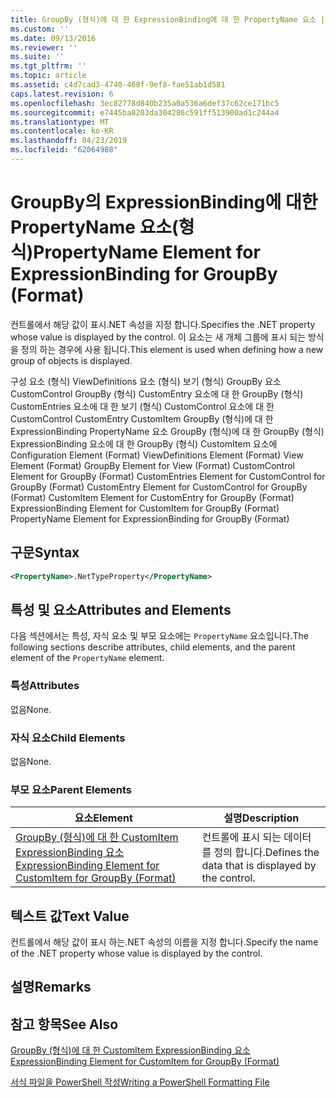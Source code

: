 ```yaml
---
title: GroupBy (형식)에 대 한 ExpressionBinding에 대 한 PropertyName 요소 | Microsoft Docs
ms.custom: ''
ms.date: 09/13/2016
ms.reviewer: ''
ms.suite: ''
ms.tgt_pltfrm: ''
ms.topic: article
ms.assetid: c4d7cad3-4740-468f-9ef8-fae51ab1d581
caps.latest.revision: 6
ms.openlocfilehash: 3ec82778d840b235a0a536a6def37c62ce171bc5
ms.sourcegitcommit: e7445ba8203da304286c591ff513900ad1c244a4
ms.translationtype: MT
ms.contentlocale: ko-KR
ms.lasthandoff: 04/23/2019
ms.locfileid: "62064988"
---
```

# <a name="propertyname-element-for-expressionbinding-for-groupby-format"></a><span data-ttu-id="e3eca-102">GroupBy의 ExpressionBinding에 대한 PropertyName 요소(형식)</span><span class="sxs-lookup"><span data-stu-id="e3eca-102">PropertyName Element for ExpressionBinding for GroupBy (Format)</span></span>

<span data-ttu-id="e3eca-103">컨트롤에서 해당 값이 표시.NET 속성을 지정 합니다.</span><span class="sxs-lookup"><span data-stu-id="e3eca-103">Specifies the .NET property whose value is displayed by the control.</span></span> <span data-ttu-id="e3eca-104">이 요소는 새 개체 그룹에 표시 되는 방식을 정의 하는 경우에 사용 됩니다.</span><span class="sxs-lookup"><span data-stu-id="e3eca-104">This element is used when defining how a new group of objects is displayed.</span></span>

<span data-ttu-id="e3eca-105">구성 요소 (형식) ViewDefinitions 요소 (형식) 보기 (형식) GroupBy 요소 CustomControl GroupBy (형식) CustomEntry 요소에 대 한 GroupBy (형식) CustomEntries 요소에 대 한 보기 (형식) CustomControl 요소에 대 한 CustomControl CustomEntry CustomItem GroupBy (형식)에 대 한 ExpressionBinding PropertyName 요소 GroupBy (형식)에 대 한 GroupBy (형식) ExpressionBinding 요소에 대 한 GroupBy (형식) CustomItem 요소에</span><span class="sxs-lookup"><span data-stu-id="e3eca-105">Configuration Element (Format) ViewDefinitions Element (Format) View Element (Format) GroupBy Element for View (Format) CustomControl Element for GroupBy (Format) CustomEntries Element for CustomControl for GroupBy (Format) CustomEntry Element for CustomControl for GroupBy (Format) CustomItem Element for CustomEntry for GroupBy (Format) ExpressionBinding Element for CustomItem for GroupBy (Format) PropertyName Element for ExpressionBinding for GroupBy (Format)</span></span>

## <a name="syntax"></a><span data-ttu-id="e3eca-106">구문</span><span class="sxs-lookup"><span data-stu-id="e3eca-106">Syntax</span></span>

```xml
<PropertyName>.NetTypeProperty</PropertyName>
```

## <a name="attributes-and-elements"></a><span data-ttu-id="e3eca-107">특성 및 요소</span><span class="sxs-lookup"><span data-stu-id="e3eca-107">Attributes and Elements</span></span>

<span data-ttu-id="e3eca-108">다음 섹션에서는 특성, 자식 요소 및 부모 요소에는 `PropertyName` 요소입니다.</span><span class="sxs-lookup"><span data-stu-id="e3eca-108">The following sections describe attributes, child elements, and the parent element of the `PropertyName` element.</span></span>

### <a name="attributes"></a><span data-ttu-id="e3eca-109">특성</span><span class="sxs-lookup"><span data-stu-id="e3eca-109">Attributes</span></span>

<span data-ttu-id="e3eca-110">없음</span><span class="sxs-lookup"><span data-stu-id="e3eca-110">None.</span></span>

### <a name="child-elements"></a><span data-ttu-id="e3eca-111">자식 요소</span><span class="sxs-lookup"><span data-stu-id="e3eca-111">Child Elements</span></span>

<span data-ttu-id="e3eca-112">없음</span><span class="sxs-lookup"><span data-stu-id="e3eca-112">None.</span></span>

### <a name="parent-elements"></a><span data-ttu-id="e3eca-113">부모 요소</span><span class="sxs-lookup"><span data-stu-id="e3eca-113">Parent Elements</span></span>

|<span data-ttu-id="e3eca-114">요소</span><span class="sxs-lookup"><span data-stu-id="e3eca-114">Element</span></span>|<span data-ttu-id="e3eca-115">설명</span><span class="sxs-lookup"><span data-stu-id="e3eca-115">Description</span></span>|
|-------------|-----------------|
|[<span data-ttu-id="e3eca-116">GroupBy (형식)에 대 한 CustomItem ExpressionBinding 요소</span><span class="sxs-lookup"><span data-stu-id="e3eca-116">ExpressionBinding Element for CustomItem for GroupBy (Format)</span></span>](./expressionbinding-element-for-customitem-for-groupby-format.md)|<span data-ttu-id="e3eca-117">컨트롤에 표시 되는 데이터를 정의 합니다.</span><span class="sxs-lookup"><span data-stu-id="e3eca-117">Defines the data that is displayed by the control.</span></span>|

## <a name="text-value"></a><span data-ttu-id="e3eca-118">텍스트 값</span><span class="sxs-lookup"><span data-stu-id="e3eca-118">Text Value</span></span>

<span data-ttu-id="e3eca-119">컨트롤에서 해당 값이 표시 하는.NET 속성의 이름을 지정 합니다.</span><span class="sxs-lookup"><span data-stu-id="e3eca-119">Specify the name of the .NET property whose value is displayed by the control.</span></span>

## <a name="remarks"></a><span data-ttu-id="e3eca-120">설명</span><span class="sxs-lookup"><span data-stu-id="e3eca-120">Remarks</span></span>

## <a name="see-also"></a><span data-ttu-id="e3eca-121">참고 항목</span><span class="sxs-lookup"><span data-stu-id="e3eca-121">See Also</span></span>

[<span data-ttu-id="e3eca-122">GroupBy (형식)에 대 한 CustomItem ExpressionBinding 요소</span><span class="sxs-lookup"><span data-stu-id="e3eca-122">ExpressionBinding Element for CustomItem for GroupBy (Format)</span></span>](./expressionbinding-element-for-customitem-for-groupby-format.md)

[<span data-ttu-id="e3eca-123">서식 파일을 PowerShell 작성</span><span class="sxs-lookup"><span data-stu-id="e3eca-123">Writing a PowerShell Formatting File</span></span>](./writing-a-powershell-formatting-file.md)
